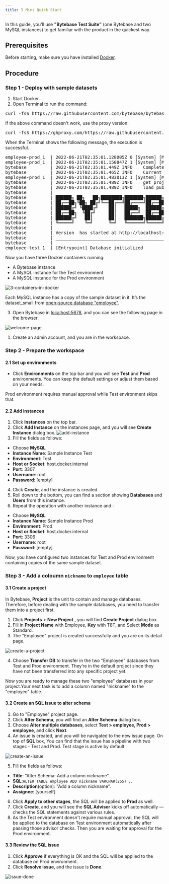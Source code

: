 ```yaml
---
title: 5 Mins Quick Start
---
```


In this guide, you'll use **"Bytebase Test Suite"** (one Bytebase and two MySQL instances) to get familiar with the product in the quickest way.

## Prerequisites

Before starting, make sure you have installed [Docker](https://www.docker.com/get-started/).

## Procedure

### Step 1 - Deploy with sample datasets

1. Start Docker.
2. Open Terminal to run the command:

<pre>
curl -fsS https://raw.githubusercontent.com/bytebase/bytebase/main/quickstart/getting-started.docker-compose.yml | BB_VERSION=<version></version> docker-compose -f - up
</pre>

If the above command doesn't work, use the proxy version:

<pre>
curl -fsS https://ghproxy.com/https://raw.githubusercontent.com/bytebase/bytebase/main/quickstart/getting-started.docker-compose.yml | BB_VERSION=<version></version> docker-compose -f - up
</pre>

When the Terminal shows the following message, the execution is successful.

<pre>
employee-prod_1  | 2022-06-21T02:35:01.128005Z 0 [System] [MY-010116] [Server] /usr/sbin/mysqld (mysqld 8.0.29) starting as process 63
employee-prod_1  | 2022-06-21T02:35:01.150847Z 1 [System] [MY-013576] [InnoDB] InnoDB initialization has started.
bytebase         | 2022-06-21T02:35:01.449Z	INFO	Completed database initial migration with version 1.1.2.
bytebase         | 2022-06-21T02:35:01.465Z	INFO	Current schema version after migration: 1.1.2
employee-prod_1  | 2022-06-21T02:35:01.483013Z 1 [System] [MY-013577] [InnoDB] InnoDB initialization has ended.
bytebase         | 2022-06-21T02:35:01.489Z	INFO	get project env	{"env": "prod"}
bytebase         | 2022-06-21T02:35:01.489Z	INFO	load public pem	{"file": "keys/prod.pub.pem"}
bytebase         |
bytebase         | ██████╗ ██╗   ██╗████████╗███████╗██████╗  █████╗ ███████╗███████╗
bytebase         | ██╔══██╗╚██╗ ██╔╝╚══██╔══╝██╔════╝██╔══██╗██╔══██╗██╔════╝██╔════╝
bytebase         | ██████╔╝ ╚████╔╝    ██║   █████╗  ██████╔╝███████║███████╗█████╗
bytebase         | ██╔══██╗  ╚██╔╝     ██║   ██╔══╝  ██╔══██╗██╔══██║╚════██║██╔══╝
bytebase         | ██████╔╝   ██║      ██║   ███████╗██████╔╝██║  ██║███████║███████╗
bytebase         | ╚═════╝    ╚═╝      ╚═╝   ╚══════╝╚═════╝ ╚═╝  ╚═╝╚══════╝╚══════╝
bytebase         |
bytebase         | Version <version></version> has started at http://localhost:5678
bytebase         | ___________________________________________________________________________________________
bytebase         |
employee-test_1  | [Entrypoint] Database initialized
</pre>

Now you have three Docker containers running:

- A Bytebase instance
- A MySQL instance for the Test environment
- A MySQL instance for the Prod environment

![3-containers-in-docker](/docs/en/get-started/quick-start/3-containers-in-docker.webp)

Each MySQL instance has a copy of the sample dataset in it. It’s the dataset_small from [open-source database "employee"](https://github.com/bytebase/employee-sample-database-mysql).

3. Open Bytebase in [localhost:5678](http://localhost:5678/), and you can see the following page in the browser.

![welcome-page](/docs/en/get-started/quick-start/welcome-page.webp)

1. Create an admin account, and you are in the workspace.

### Step 2 - Prepare the workspace

#### 2.1 Set up environments

- Click **Environments** on the top bar and you will see **Test** and **Prod** environments. You can keep the default settings or adjust them based on your needs.

Prod environment requires manual approval while Test environment skips that.

#### 2.2 Add instances

1. Click **Instances** on the top bar.
2. Click **Add Instance** on the instances page, and you will see **Create Instance** dialog box.
   ![add-instance](/docs/en/get-started/quick-start/add-instance.webp)
3. Fill the fields as follows:

- Choose **MySQL**
- **Instance Name**: Sample Instance Test
- **Environment**: Test
- **Host or Socket**: host.docker.internal
- **Port**: 3307
- **Username**: root
- **Password**: [empty]

4. Click **Create**, and the instance is created.
5. Roll down to the bottom, you can find a section showing **Databases** and **Users** from this instance.
6. Repeat the operation with another instance and :

- Choose **MySQL**
- **Instance Name**: Sample Instance Prod
- **Environment**: Prod
- **Host or Socket**: host.docker.internal
- **Port**: 3306
- **Username**: root
- **Password**: [empty]

Now, you have configured two instances for Test and Prod environment containing copies of the same sample dataset.

### Step 3 - Add a coloumn `nickname` to `employee` table

#### 3.1 Create a project

In Bytebase, **Project** is the unit to contain and manage databases. Therefore, before dealing with the sample databases, you need to transfer them into a project first.

1. Click **Projects** > **New Project** , you will find **Create Project** dialog box.
2. Fill in **Project Name** with Employee, **Key** with T8T, and Select **Mode** as Standard.
3. The "Employee" project is created successfully and you are on its detail page.

![create-a-project](/docs/en/get-started/quick-start/create-a-project.webp)

4. Choose **Transfer DB** to transfer in the two "Employee" databases from Test and Prod environment. They’re in the default project since they have not been transferred into any specific project yet.

Now you are ready to manage these two "employee" databases in your project.Your next task is to add a column named "nickname" to the "employee" table.

#### 3.2 Create an SQL issue to alter schema

1. Go to "Employee" project page.
2. Click **Alter Schema**, you will find an **Alter Schema** dialog box.
3. Choose **Alter multiple databases**, select **Test > employee, Prod > employee**, and click **Next**.
4. An issue is created, and you will be navigated to the new issue page. On top of **SQL** box, You can find that the issue has a pipeline with two stages - Test and Prod. Test stage is active by default.

![create-an-issue](/docs/en/get-started/quick-start/create-an-issue.webp)

5. Fill the fields as follows:

- **Title**: "Alter Schema: Add a column nickname".
- **SQL**:`ALTER TABLE employee ADD nickname VARCHAR(255) ;`.
- **Description**(option): "Add a column nickname".
- **Assignee**: [yourself]

6. Click **Apply to other stages**, the SQL will be applied to **Prod** as well.
7. Click **Create**, and you will see the **SQL Advisor** kicks off automatically — checks the SQL statements against various rules.
8. As the Test environment doesn't require manual approval, the SQL will be applied to the database on Test environment automatically after passing those advisor checks. Then you are waiting for approval for the Prod environment.

#### 3.3 Review the SQL issue

1. Click **Approve** if everything is OK and the SQL will be applied to the database on Prod environment.
2. Click **Resolve issue**, and the issue is **Done**.

![issue-done](/docs/en/get-started/quick-start/issue-done.webp)
